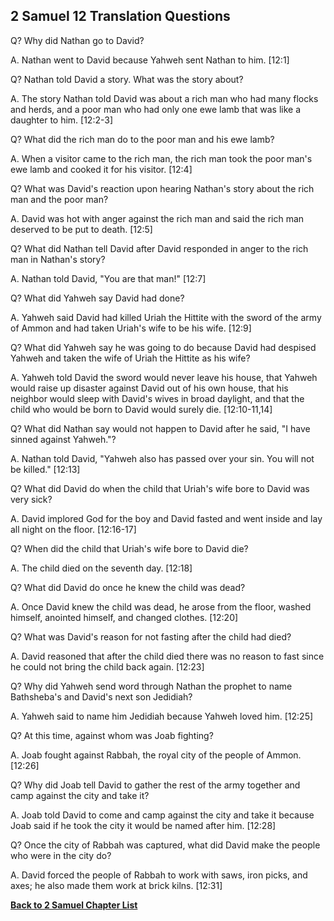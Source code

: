## 2 Samuel 12 Translation Questions ##

Q? Why did Nathan go to David?

A. Nathan went to David because Yahweh sent Nathan to him. [12:1]

Q? Nathan told David a story. What was the story about?

A. The story Nathan told David was about a rich man who had many flocks and herds, and a poor man who had only one ewe lamb that was like a daughter to him. [12:2-3]

Q? What did the rich man do to the poor man and his ewe lamb?

A. When a visitor came to the rich man, the rich man took the poor man's ewe lamb and cooked it for his visitor. [12:4]

Q? What was David's reaction upon hearing Nathan's story about the rich man and the poor man?

A. David was hot with anger against the rich man and said the rich man deserved to be put to death. [12:5]

Q? What did Nathan tell David after David responded in anger to the rich man in Nathan's story?

A. Nathan told David, "You are that man!" [12:7]

Q? What did Yahweh say David had done?

A. Yahweh said David had killed Uriah the Hittite with the sword of the army of Ammon and had taken Uriah's wife to be his wife. [12:9]

Q? What did Yahweh say he was going to do because David had despised Yahweh and taken the wife of Uriah the Hittite as his wife?

A. Yahweh told David the sword would never leave his house, that Yahweh would raise up disaster against David out of his own house, that his neighbor would sleep with David's wives in broad daylight, and that the child who would be born to David would surely die. [12:10-11,14]

Q? What did Nathan say would not happen to David after he said, "I have sinned against Yahweh."?

A. Nathan told David, "Yahweh also has passed over your sin. You will not be killed." [12:13]

Q? What did David do when the child that Uriah's wife bore to David was very sick?

A. David implored God for the boy and David fasted and went inside and lay all night on the floor. [12:16-17]

Q? When did the child that Uriah's wife bore to David die?

A. The child died on the seventh day. [12:18]

Q? What did David do once he knew the child was dead?

A. Once David knew the child was dead, he arose from the floor, washed himself, anointed himself, and changed clothes. [12:20]

Q? What was David's reason for not fasting after the child had died?

A. David reasoned that after the child died there was no reason to fast since he could not bring the child back again. [12:23]

Q? Why did Yahweh send word through Nathan the prophet to name Bathsheba's and David's next son Jedidiah?

A. Yahweh said to name him Jedidiah because Yahweh loved him. [12:25]

Q? At this time, against whom was Joab fighting?

A. Joab fought against Rabbah, the royal city of the people of Ammon. [12:26]

Q? Why did Joab tell David to gather the rest of the army together and camp against the city and take it?

A. Joab told David to come and camp against the city and take it because Joab said if he took the city it would be named after him. [12:28]

Q? Once the city of Rabbah was captured, what did David make the people who were in the city do?

A. David forced the people of Rabbah to work with saws, iron picks, and axes; he also made them work at brick kilns. [12:31]

__[Back to 2 Samuel Chapter List](./)__

